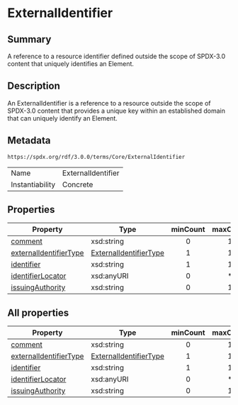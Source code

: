 <!-- Automatically generated by spec-parser v2.3.0 on 2024-07-16T15:00:52.540788+00:00 -->
<!-- SPDX-License-Identifier: Community-Spec-1.0 -->

# ExternalIdentifier

## Summary

A reference to a resource identifier defined outside the scope of SPDX-3.0 content that uniquely identifies an Element.


## Description

An ExternalIdentifier is a reference to a resource outside the scope of SPDX-3.0 content
that provides a unique key within an established domain that can uniquely identify an Element.


## Metadata

`https://spdx.org/rdf/3.0.0/terms/Core/ExternalIdentifier`


| | |
|---|---|
| Name | ExternalIdentifier |
| Instantiability | Concrete |






## Properties

| Property | Type | minCount | maxCount |
|---|---|:---:|:---:|
| [comment](../Properties/comment.md) | xsd:string | 0 | 1 |
| [externalIdentifierType](../Properties/externalIdentifierType.md) | [ExternalIdentifierType](../Vocabularies/ExternalIdentifierType.md) | 1 | 1 |
| [identifier](../Properties/identifier.md) | xsd:string | 1 | 1 |
| [identifierLocator](../Properties/identifierLocator.md) | xsd:anyURI | 0 | * |
| [issuingAuthority](../Properties/issuingAuthority.md) | xsd:string | 0 | 1 |



## All properties

| Property | Type | minCount | maxCount |
|---|---|:---:|:---:|
| [comment](../../Core/Properties/comment.md) | xsd:string | 0 | 1 |
| [externalIdentifierType](../../Core/Properties/externalIdentifierType.md) | [ExternalIdentifierType](../../Core/Vocabularies/ExternalIdentifierType.md) | 1 | 1 |
| [identifier](../../Core/Properties/identifier.md) | xsd:string | 1 | 1 |
| [identifierLocator](../../Core/Properties/identifierLocator.md) | xsd:anyURI | 0 | * |
| [issuingAuthority](../../Core/Properties/issuingAuthority.md) | xsd:string | 0 | 1 |



